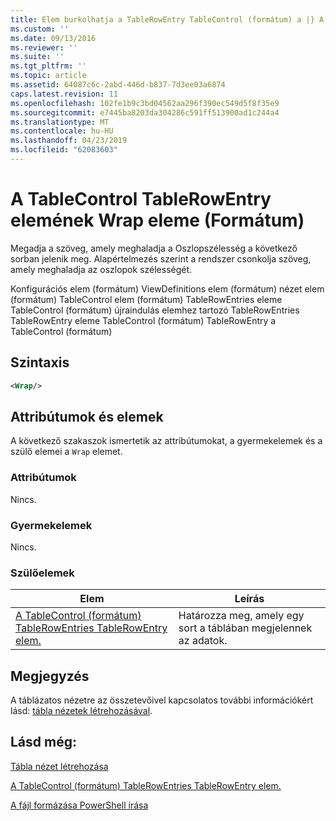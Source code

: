 ```yaml
---
title: Elem burkolhatja a TableRowEntry TableControl (formátum) a |} A Microsoft Docs
ms.custom: ''
ms.date: 09/13/2016
ms.reviewer: ''
ms.suite: ''
ms.tgt_pltfrm: ''
ms.topic: article
ms.assetid: 64087c6c-2abd-446d-b837-7d3ee03a6874
caps.latest.revision: 11
ms.openlocfilehash: 102fe1b9c3bd04562aa296f390ec549d5f8f35e9
ms.sourcegitcommit: e7445ba8203da304286c591ff513900ad1c244a4
ms.translationtype: MT
ms.contentlocale: hu-HU
ms.lasthandoff: 04/23/2019
ms.locfileid: "62083603"
---
```

# <a name="wrap-element-for-tablerowentry-for-tablecontrol--format"></a>A TableControl TableRowEntry elemének Wrap eleme (Formátum)

Megadja a szöveg, amely meghaladja a Oszlopszélesség a következő sorban jelenik meg. Alapértelmezés szerint a rendszer csonkolja szöveg, amely meghaladja az oszlopok szélességét.

Konfigurációs elem (formátum) ViewDefinitions elem (formátum) nézet elem (formátum) TableControl elem (formátum) TableRowEntries eleme TableControl (formátum) újraindulás elemhez tartozó TableRowEntries TableRowEntry eleme TableControl (formátum) TableRowEntry a TableControl (formátum)

## <a name="syntax"></a>Szintaxis

```xml
<Wrap/>
```

## <a name="attributes-and-elements"></a>Attribútumok és elemek

A következő szakaszok ismertetik az attribútumokat, a gyermekelemek és a szülő elemei a `Wrap` elemet.

### <a name="attributes"></a>Attribútumok

Nincs.

### <a name="child-elements"></a>Gyermekelemek

Nincs.

### <a name="parent-elements"></a>Szülőelemek

|Elem|Leírás|
|-------------|-----------------|
|[A TableControl (formátum) TableRowEntries TableRowEntry elem.](./tablerowentry-element-for-tablerowentries-for-tablecontrol-format.md)|Határozza meg, amely egy sort a táblában megjelennek az adatok.|

## <a name="remarks"></a>Megjegyzés

A táblázatos nézetre az összetevőivel kapcsolatos további információkért lásd: [tábla nézetek létrehozásával](./creating-a-table-view.md).

## <a name="see-also"></a>Lásd még:

[Tábla nézet létrehozása](./creating-a-table-view.md)

[A TableControl (formátum) TableRowEntries TableRowEntry elem.](./tablerowentry-element-for-tablerowentries-for-tablecontrol-format.md)

[A fájl formázása PowerShell írása](./writing-a-powershell-formatting-file.md)

